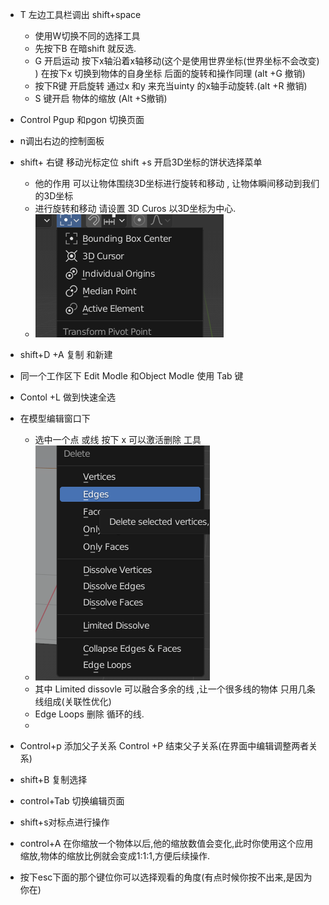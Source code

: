 + T 左边工具栏调出 shift+space  
  +  使用W切换不同的选择工具
  +  先按下B 在暗shift 就反选.
  +  G 开启运动 按下x轴沿着x轴移动(这个是使用世界坐标(世界坐标不会改变) )    在按下x 切换到物体的自身坐标 后面的旋转和操作同理   (alt +G 撤销)
  +  按下R键 开启旋转 通过x 和y 来充当uinty 的x轴手动旋转.(alt +R 撤销)
  +  S 键开启 物体的缩放  (Alt +S撤销)
+ Control Pgup 和pgon 切换页面
+ n调出右边的控制面板
+ shift+ 右键 移动光标定位  shift +s 开启3D坐标的饼状选择菜单 
   + 他的作用 可以让物体围绕3D坐标进行旋转和移动 , 让物体瞬间移动到我们的3D坐标
   + 进行旋转和移动 请设置 3D Curos 以3D坐标为中心.
   + ![](2022-10-10-11-21-19.png)

+ shift+D +A 复制 和新建
+ 同一个工作区下 Edit Modle 和Object Modle 使用 Tab 键

+ Contol +L 做到快速全选
+ 在模型编辑窗口下
   + 选中一个点 或线 按下 x 可以激活删除 工具  
   + ![](2022-10-10-12-05-15.png)
   + 其中 Limited dissovle 可以融合多余的线 ,让一个很多线的物体 只用几条线组成(关联性优化)
   + Edge Loops 删除 循环的线.
   + 


+ Control+p 添加父子关系  Control +P 结束父子关系(在界面中编辑调整两者关系)
+ shift+B 复制选择

+ control+Tab 切换编辑页面


+ shift+s对标点进行操作

+ control+A 在你缩放一个物体以后,他的缩放数值会变化,此时你使用这个应用缩放,物体的缩放比例就会变成1:1:1,方便后续操作.

+ 按下esc下面的那个键位你可以选择观看的角度(有点时候你按不出来,是因为你在)